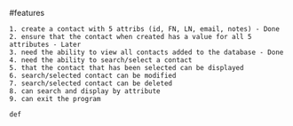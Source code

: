 #features


    1. create a contact with 5 attribs (id, FN, LN, email, notes) - Done
    2. ensure that the contact when created has a value for all 5 attributes - Later
    3. need the ability to view all contacts added to the database - Done
    4. need the ability to search/select a contact
    5. that the contact that has been selected can be displayed
    6. search/selected contact can be modified
    7. search/selected contact can be deleted
    8. can search and display by attribute
    9. can exit the program

    def
